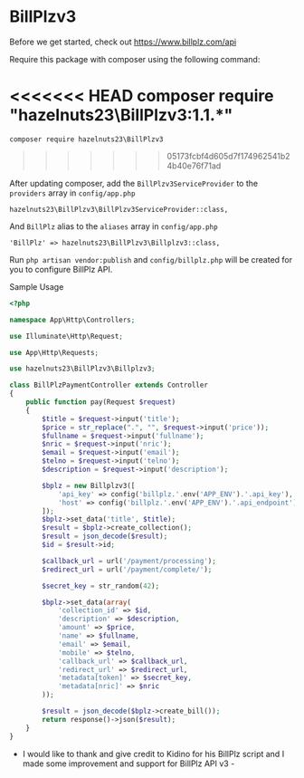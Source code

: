 # BillPlzv3

Before we get started, check out https://www.billplz.com/api

Require this package with composer using the following command:

<<<<<<< HEAD
    composer require "hazelnuts23\BillPlzv3:1.1.*"
=======
    composer require hazelnuts23\BillPlzv3
>>>>>>> 05173fcbf4d605d7f174962541b24b40e76f71ad

After updating composer, add the `BillPlzv3ServiceProvider` to the `providers` array in `config/app.php`

    hazelnuts23\BillPlzv3\BillPlzv3ServiceProvider::class,

And `BillPlz` alias to the `aliases` array in `config/app.php`

    'BillPlz' => hazelnuts23\BillPlzv3\Billplzv3::class,

Run `php artisan vendor:publish` and `config/billplz.php` will be created for you to configure BillPlz API.
  
Sample Usage

``` php
<?php

namespace App\Http\Controllers;

use Illuminate\Http\Request;

use App\Http\Requests;

use hazelnuts23\BillPlzv3\Billplzv3;

class BillPlzPaymentController extends Controller
{
    public function pay(Request $request)
    {
        $title = $request->input('title');
        $price = str_replace(".", "", $request->input('price'));
        $fullname = $request->input('fullname');
        $nric = $request->input('nric');
        $email = $request->input('email');
        $telno = $request->input('telno');
        $description = $request->input('description');

        $bplz = new Billplzv3([
            'api_key' => config('billplz.'.env('APP_ENV').'.api_key'),
            'host' => config('billplz.'.env('APP_ENV').'.api_endpoint')
        ]);
        $bplz->set_data('title', $title);
        $result = $bplz->create_collection();
        $result = json_decode($result);
        $id = $result->id;

        $callback_url = url('/payment/processing');
        $redirect_url = url('/payment/complete/');

        $secret_key = str_random(42);

        $bplz->set_data(array(
            'collection_id' => $id,
            'description' => $description,
            'amount' => $price,
            'name' => $fullname,
            'email' => $email,
            'mobile' => $telno,
            'callback_url' => $callback_url,
            'redirect_url' => $redirect_url,
            'metadata[token]' => $secret_key,
            'metadata[nric]' => $nric
        ));

        $result = json_decode($bplz->create_bill());
        return response()->json($result);
    }
}


```


- I would like to thank and give credit to Kidino for his BillPlz script and I made some improvement and support for BillPlz API v3 -
